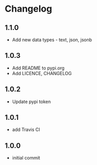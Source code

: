 # Changelog

## 1.1.0
* Add new data types - text, json, jsonb

## 1.0.3
* Add README to pypi.org
* Add LICENCE, CHANGELOG

## 1.0.2
* Update pypi token

## 1.0.1
* add Travis CI

## 1.0.0
* initial commit